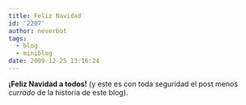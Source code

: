 ```yaml
---
title: Feliz Navidad
id: '2207'
author: neverbot
tags:
  - blog
  - miniblog
date: 2009-12-25 13:16:24
---
```


**¡Feliz Navidad a todos!** (y este es con toda seguridad el post menos _currado_ de la historia de este blog).